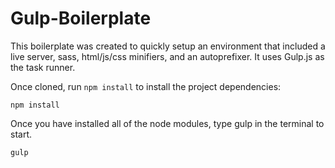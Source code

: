 # Gulp-Boilerplate

This boilerplate was created to quickly setup an environment that included a live server, sass, html/js/css minifiers, and an autoprefixer. It uses Gulp.js as the task runner.

Once cloned, run `npm install` to install the project dependencies:

```
npm install
```

Once you have installed all of the node modules, type gulp in the terminal to start.

```
gulp
```